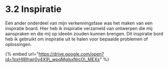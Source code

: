 # 3.2 Inspiratie

Een ander onderdeel van mijn verkenningsfase was het maken van een inspiratie board. Hier heb ik inspiratie verzameld van ontwerpen die mij aanspraken en die mij op ideeën zouden kunnen brengen. Dit inspiratie bord heb ik gebruikt om inspiratie uit te halen voor bepaalde problemen of oplossingen.

{% embed url="https://drive.google.com/open?id=1oxHI8lhwr0y4X9\_wpqMglsxNrcO\_MEXx" %}



